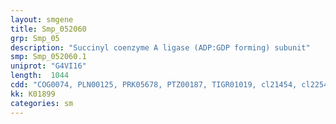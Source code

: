```yaml
---
layout: smgene
title: Smp_052060
grp: Smp_05
description: "Succinyl coenzyme A ligase (ADP:GDP forming) subunit"
smp: Smp_052060.1
uniprot: "G4VI16"
length:  1044
cdd: "COG0074, PLN00125, PRK05678, PTZ00187, TIGR01019, cl21454, cl22543, pfam00549, pfam02629, smart00881"
kk: K01899
categories: sm
---
```

